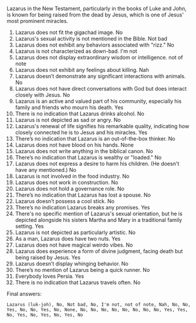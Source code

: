 Lazarus in the New Testament, particularly in the books of Luke and John, is known for being raised from the dead by Jesus, which is one of Jesus' most prominent miracles.

1. Lazarus does not fit the gigachad image. No
2. Lazarus's sexual activity is not mentioned in the Bible. Not bad
3. Lazarus does not exhibit any behaviors associated with "rizz." No
4. Lazarus is not characterized as down-bad. I'm not
5. Lazarus does not display extraordinary wisdom or intelligence. not of note
6. Lazarus does not exhibit any feelings about killing. Nah
7. Lazarus doesn’t demonstrate any significant interactions with animals. No
8. Lazarus does not have direct conversations with God but does interact closely with Jesus. No
9. Lazarus is an active and valued part of his community, especially his family and friends who mourn his death. Yes
10. There is no indication that Lazarus drinks alcohol. No
11. Lazarus is not depicted as sad or angry. No
12. Lazarus's renewal of life signifies his remarkable quality, indicating how closely connected he is to Jesus and his miracles. Yes
13. There’s no indication that Lazarus is an out-of-the-box thinker. No
14. Lazarus does not have blood on his hands. None
15. Lazarus does not write anything in the biblical canon. No
16. There’s no indication that Lazarus is wealthy or "loaded." No
17. Lazarus does not express a desire to harm his children. (He doesn't have any mentioned.) No
18. Lazarus is not involved in the food industry. No
19. Lazarus does not work in construction. No
20. Lazarus does not hold a governance role. No
21. There’s no indication that Lazarus has lost a spouse. No
22. Lazarus doesn’t possess a cool stick. No
23. There’s no indication Lazarus breaks any promises. Yes
24. There's no specific mention of Lazarus's sexual orientation, but he is depicted alongside his sisters Martha and Mary in a traditional family setting. Yes
25. Lazarus is not depicted as particularly artistic. No
26. As a man, Lazarus does have two nuts. Yes
27. Lazarus does not have magical weirdo vibes. No
28. Lazarus does experience a form of divine judgment, facing death but being raised by Jesus. Yes
29. Lazarus doesn’t display whinging behavior. No
30. There’s no mention of Lazarus being a quick runner. No
31. Everybody loves Persia. Yes
32. There is no indication that Lazarus travels often. No

Final answers:

```Lazarus (luk-joh), No, Not bad, No, I'm not, not of note, Nah, No, No, Yes, No, No, Yes, No, None, No, No, No, No, No, No, No, No, Yes, Yes, No, Yes, No, Yes, No, Yes, No```